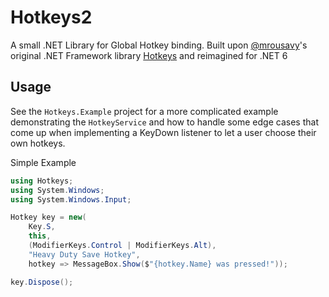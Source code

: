 # Hotkeys2
A small .NET Library for Global Hotkey binding. Built upon [@mrousavy](https://github.com/mrousavy)'s original .NET Framework library [Hotkeys](https://github.com/mrousavy/Hotkeys) and reimagined for .NET 6

## Usage

See the `Hotkeys.Example` project for a more complicated example demonstrating the `HotkeyService` and how to handle some edge cases that come up when implementing a KeyDown listener to let a user choose their own hotkeys.

Simple Example
```cs
using Hotkeys;
using System.Windows;
using System.Windows.Input;

Hotkey key = new(
    Key.S,
    this,
    (ModifierKeys.Control | ModifierKeys.Alt),
    "Heavy Duty Save Hotkey",
    hotkey => MessageBox.Show($"{hotkey.Name} was pressed!"));

key.Dispose();
```

